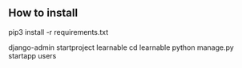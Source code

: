 ## How to install
pip3 install -r requirements.txt

django-admin startproject learnable
cd learnable
python manage.py startapp users